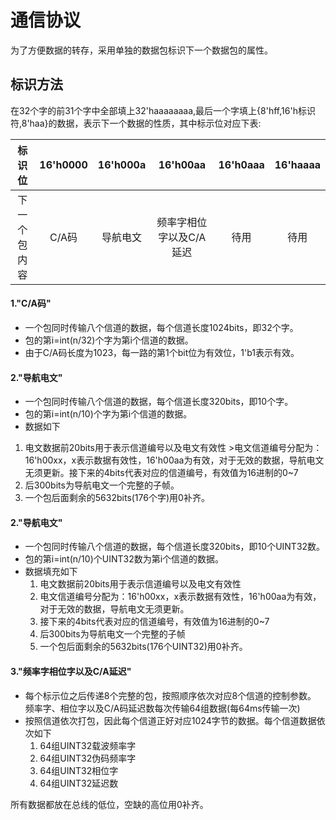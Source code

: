 通信协议
==
为了方便数据的转存，采用单独的数据包标识下一个数据包的属性。

标识方法
--
在32个字的前31个字中全部填上32'haaaaaaaa,最后一个字填上{8'hff,16'h标识符,8'haa}的数据，表示下一个数据的性质，其中标示位对应下表:

| 标识位     | 16'h0000 | 16'h000a | 16'h00aa | 16'h0aaa | 16'haaaa |
| :----------: | :-----: | :-----: | :-----: | :-----: | :-----: |
| 下一个包内容 | C/A码 | 导航电文 | 频率字相位字以及C/A延迟 | 待用 | 待用 |


#### 1."C/A码"
 - 一个包同时传输八个信道的数据，每个信道长度1024bits，即32个字。
 - 包的第i=int(n/32)个字为第i个信道的数据。
 - 由于C/A码长度为1023，每一路的第1个bit位为有效位，1'b1表示有效。

#### 2."导航电文"
 - 一个包同时传输八个信道的数据，每个信道长度320bits，即10个字。
 - 包的第i=int(n/10)个字为第i个信道的数据。
 - 数据如下
  1. 电文数据前20bits用于表示信道编号以及电文有效性
	>电文信道编号分配为：16'h00xx，x表示数据有效性，16'h00aa为有效，对于无效的数据，导航电文无须更新。接下来的4bits代表对应的信道编号，有效值为16进制的0~7
  1. 后300bits为导航电文一个完整的子帧。
  1. 一个包后面剩余的5632bits(176个字)用0补齐。


#### 2."导航电文"

 - 一个包同时传输八个信道的数据，每个信道长度320bits，即10个UINT32数。
 - 包的第i=int(n/10)个UINT32数为第i个信道的数据。
 - 数据填充如下
    1. 电文数据前20bits用于表示信道编号以及电文有效性
	1. 电文信道编号分配为：16'h00xx，x表示数据有效性，16'h00aa为有效，对于无效的数据，导航电文无须更新。
	1. 接下来的4bits代表对应的信道编号，有效值为16进制的0~7
	1. 后300bits为导航电文一个完整的子帧
	1. 一个包后面剩余的5632bits(176个UINT32)用0补齐。

#### 3."频率字相位字以及C/A延迟"

 - 每个标示位之后传递8个完整的包，按照顺序依次对应8个信道的控制参数。
频率字、相位字以及C/A码延迟数每次传输64组数据(每64ms传输一次)
 - 按照信道依次打包，因此每个信道正好对应1024字节的数据。每个信道数据依次如下
	1. 64组UINT32载波频率字
	1. 64组UINT32伪码频率字
	1. 64组UINT32相位字
	1. 64组UINT32延迟数 
  
所有数据都放在总线的低位，空缺的高位用0补齐。